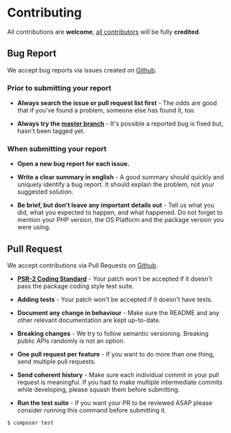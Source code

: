 # Contributing

All contributions are **welcome**, [all contributors](https://github.com/kevindierkx/laravel-domain-localization/graphs/contributors) will be fully **credited**.

## Bug Report

We accept bug reports via issues created on [Github](https://github.com/kevindierkx/laravel-domain-localization/issues).

### Prior to submitting your report

- **Always search the issue or pull request list first** - The odds are good that if you've found a problem, someone else has found it, too.

- **Always try the [master branch](https://github.com/kevindierkx/laravel-domain-localization)** - It's possible a reported bug is fixed but, hasn't been tagged yet.

### When submitting your report

- **Open a new bug report for each issue.**

- **Write a clear summary in english** - A good summary should quickly and uniquely identify a bug report. It should explain the problem, not your suggested solution.

- **Be brief, but don't leave any important details out** - Tell us what you did, what you expected to happen, and what happened. Do not forget to mention your PHP version, the OS Platform and the package version you were using.

## Pull Request

We accept contributions via Pull Requests on [Github](https://github.com/kevindierkx/laravel-domain-localization/pull).

- **[PSR-2 Coding Standard](https://www.php-fig.org/psr/psr-2/)** - Your patch won't be accepted if it doesn't pass the package coding style test suite.

- **Adding tests** - Your patch won't be accepted if it doesn't have tests.

- **Document any change in behaviour** - Make sure the README and any other relevant documentation are kept up-to-date.

- **Breaking changes** - We try to follow semantic versioning. Breaking public APIs randomly is not an option.

- **One pull request per feature** - If you want to do more than one thing, send multiple pull requests.

- **Send coherent history** - Make sure each individual commit in your pull request is meaningful. If you had to make multiple intermediate commits while developing, please squash them before submitting.

- **Run the test suite** - If you want your PR to be reviewed ASAP please consider running this command before submitting it.

``` bash
$ composer test
```
